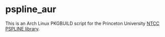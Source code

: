 # pspline_aur
This is an Arch Linux PKGBUILD script for the Princeton University [NTCC PSPLINE library](https://w3.pppl.gov/ntcc/PSPLINE/).
